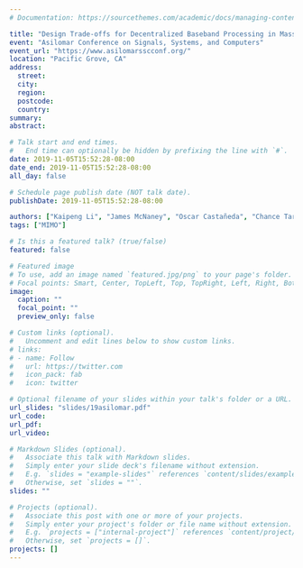 ```yaml
---
# Documentation: https://sourcethemes.com/academic/docs/managing-content/

title: "Design Trade-offs for Decentralized Baseband Processing in Massive MU-MIMO Systems"
event: "Asilomar Conference on Signals, Systems, and Computers" 
event_url: "https://www.asilomarsscconf.org/"
location: "Pacific Grove, CA"
address:
  street:
  city:
  region:
  postcode:
  country:
summary:
abstract:

# Talk start and end times.
#   End time can optionally be hidden by prefixing the line with `#`.
date: 2019-11-05T15:52:28-08:00
date_end: 2019-11-05T15:52:28-08:00
all_day: false

# Schedule page publish date (NOT talk date).
publishDate: 2019-11-05T15:52:28-08:00

authors: ["Kaipeng Li", "James McNaney", "Oscar Castañeda", "Chance Tarver", "Charles Jeon", "Joseph Cavallaro", "Christoph Studer"]
tags: ["MIMO"]

# Is this a featured talk? (true/false)
featured: false

# Featured image
# To use, add an image named `featured.jpg/png` to your page's folder. 
# Focal points: Smart, Center, TopLeft, Top, TopRight, Left, Right, BottomLeft, Bottom, BottomRight.
image:
  caption: ""
  focal_point: ""
  preview_only: false

# Custom links (optional).
#   Uncomment and edit lines below to show custom links.
# links:
# - name: Follow
#   url: https://twitter.com
#   icon_pack: fab
#   icon: twitter

# Optional filename of your slides within your talk's folder or a URL.
url_slides: "slides/19asilomar.pdf"
url_code:
url_pdf:
url_video:

# Markdown Slides (optional).
#   Associate this talk with Markdown slides.
#   Simply enter your slide deck's filename without extension.
#   E.g. `slides = "example-slides"` references `content/slides/example-slides.md`.
#   Otherwise, set `slides = ""`.
slides: ""

# Projects (optional).
#   Associate this post with one or more of your projects.
#   Simply enter your project's folder or file name without extension.
#   E.g. `projects = ["internal-project"]` references `content/project/deep-learning/index.md`.
#   Otherwise, set `projects = []`.
projects: []
---
```

